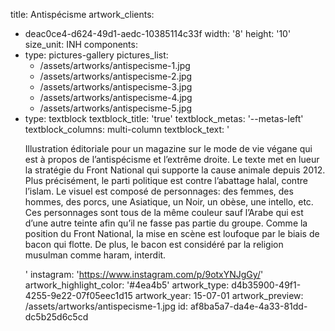 title: Antispécisme
artwork_clients:
  - deac0ce4-d624-49d1-aedc-10385114c33f
width: '8'
height: '10'
size_unit: INH
components:
  -
    type: pictures-gallery
    pictures_list:
      - /assets/artworks/antispecisme-1.jpg
      - /assets/artworks/antispecisme-2.jpg
      - /assets/artworks/antispecisme-3.jpg
      - /assets/artworks/antispecisme-4.jpg
      - /assets/artworks/antispecisme-5.jpg
  -
    type: textblock
    textblock_title: 'true'
    textblock_metas: '--metas-left'
    textblock_columns: multi-column
    textblock_text: '<p>Illustration éditoriale pour un magazine sur le mode de vie végane qui est à propos de l’antispécisme et l’extrême droite. Le texte met en lueur la stratégie du Front National qui supporte la cause animale depuis 2012. Plus précisément, le parti politique est contre l’abattage halal, contre l’islam. Le visuel est composé de personnages: des femmes, des hommes, des porcs, une Asiatique, un Noir, un obèse, une intello, etc. Ces personnages sont tous de la même couleur sauf l’Arabe qui est d’une autre teinte afin qu’il ne fasse pas partie du groupe. Comme la position du Front National, la mise en scène est loufoque par le biais de bacon qui flotte. De plus, le bacon est considéré par la religion musulman comme haram, interdit.</p>'
instagram: 'https://www.instagram.com/p/9otxYNJgGy/'
artwork_highlight_color: '#4ea4b5'
artwork_type: d4b35900-49f1-4255-9e22-07f05eec1d15
artwork_year: 15-07-01
artwork_preview: /assets/artworks/antispecisme-1.jpg
id: af8ba5a7-da4e-4a33-81dd-dc5b25d6c5cd
